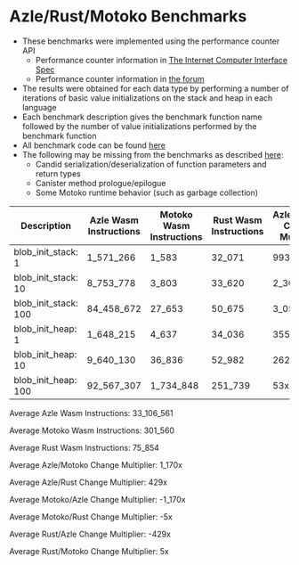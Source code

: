 # Azle/Rust/Motoko Benchmarks

- These benchmarks were implemented using the performance counter API
    - Performance counter information in [The Internet Computer Interface Spec](https://internetcomputer.org/docs/current/references/ic-interface-spec/#system-api-imports)
    - Performance counter information in [the forum](https://forum.dfinity.org/t/introducing-performance-counter-on-the-internet-computer/14027)
- The results were obtained for each data type by performing a number of iterations of basic value initializations on the stack and heap in each language
- Each benchmark description gives the benchmark function name followed by the number of value initializations performed by the benchmark function
- All benchmark code can be found [here](https://github.com/demergent-labs/azle/tree/26_benchmarking/benchmark/primitive_ops)
- The following may be missing from the benchmarks as described [here](https://forum.dfinity.org/t/introducing-performance-counter-on-the-internet-computer/14027):
    - Candid serialization/deserialization of function parameters and return types
    - Canister method prologue/epilogue
    - Some Motoko runtime behavior (such as garbage collection)
    
| Description | Azle Wasm Instructions | Motoko Wasm Instructions | Rust Wasm Instructions | Azle/Motoko Change Multiplier | Azle/Rust Change Multiplier | Motoko/Azle Change Multiplier | Motoko/Rust Change Multiplier | Rust/Azle Change Multiplier | Rust/Motoko Change Multiplier |
| --- | --- | --- | --- | --- | --- | --- | --- | --- | --- |
| blob_init_stack: 1 | 1_571_266 | 1_583 |32_071 | 993x | 49x | -993x | -20x | -49x | 20x |
| blob_init_stack: 10 | 8_753_778 | 3_803 |33_620 | 2_302x | 260x | -2_302x | -9x | -260x | 9x |
| blob_init_stack: 100 | 84_458_672 | 27_653 |50_675 | 3_054x | 1_667x | -3_054x | -2x | -1_667x | 2x |
| blob_init_heap: 1 | 1_648_215 | 4_637 |34_036 | 355x | 48x | -355x | -7x | -48x | 7x |
| blob_init_heap: 10 | 9_640_130 | 36_836 |52_982 | 262x | 182x | -262x | -1x | -182x | 1x |
| blob_init_heap: 100 | 92_567_307 | 1_734_848 |251_739 | 53x | 368x | -53x | 7x | -368x | -7x |

Average Azle Wasm Instructions: 33_106_561

Average Motoko Wasm Instructions: 301_560

Average Rust Wasm Instructions: 75_854

Average Azle/Motoko Change Multiplier: 1_170x

Average Azle/Rust Change Multiplier: 429x

Average Motoko/Azle Change Multiplier: -1_170x

Average Motoko/Rust Change Multiplier: -5x

Average Rust/Azle Change Multiplier: -429x

Average Rust/Motoko Change Multiplier: 5x